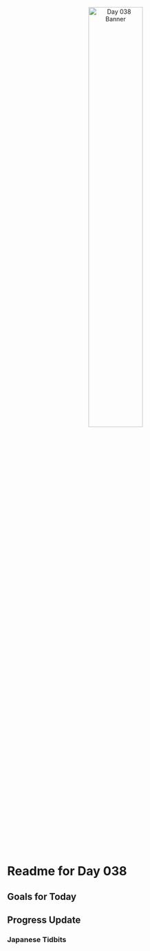 <div align="center">
 <img src="../..Images/image_038.jpg" alt="Day 038 Banner" width="50%">
</div>

# Readme for Day 038

## Goals for Today

## Progress Update

### Japanese Tidbits

